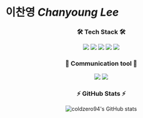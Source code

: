 
# 이찬영 <i>Chanyoung Lee</i>

<h3 align="center">
    🛠 Tech Stack 🛠
</h3>

<div align="center">
  <img src="https://img.shields.io/badge/Python-ffde57?style=flat&logo=Python&logoColor=4584b6"/>
  <img src="https://img.shields.io/badge/Django-white?style=flat&logo=Django&logoColor=092E20"/>
  <img src="https://img.shields.io/badge/FastAPI-009688?style=flat&logo=FastAPI&logoColor=white"/>
  <img src="https://img.shields.io/badge/MySQL-4479A1?style=flat&logo=MySQL&logoColor=white"/>
  <img src="https://img.shields.io/badge/GitHub-181717?style=flat&logo=GitHub&logoColor=white"/>
</div>

<h3 align="center">
   💬 Communication tool 💬
</h3>
<div align="center">
  <img src="https://img.shields.io/badge/Trello-0052CC?style=flat&logo=Trello&logoColor=4584b6"/>
  <img src="https://img.shields.io/badge/Slack-4A154B?style=flat&logo=Slack&logoColor=092E20"/> 
  
</div>

<h3 align="center">
 ⚡ GitHub Stats ⚡
</h3>

<div align="center">
  
![coldzero94's GitHub stats](https://github-readme-stats.vercel.app/api?username=coldzero94&show_icons=true&theme=great-gatsby)


<!--
**coldzero94/coldzero94** is a ✨ _special_ ✨ repository because its `README.md` (this file) appears on your GitHub profile.

Here are some ideas to get you started:

- 🔭 I’m currently working on ...
- 🌱 I’m currently learning ...
- 👯 I’m looking to collaborate on ...
- 🤔 I’m looking for help with ...
- 💬 Ask me about ...
- 📫 How to reach me: ...
- 😄 Pronouns: ...
- ⚡ Fun fact: ...
-->
